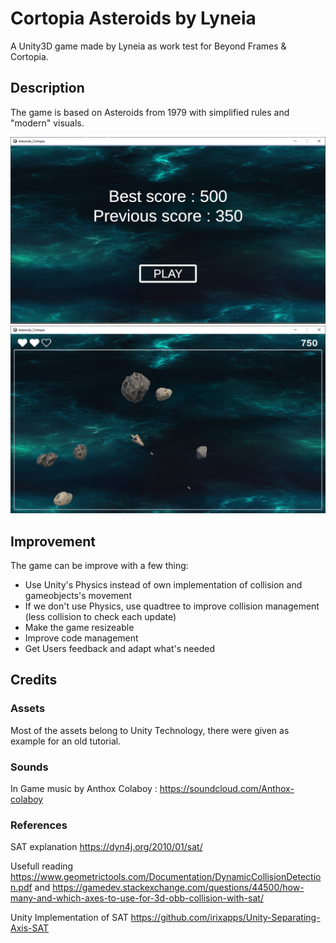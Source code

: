 # Cortopia Asteroids by Lyneia
A Unity3D game made by Lyneia as work test for Beyond Frames & Cortopia.

## Description

The game is based on Asteroids from 1979 with simplified rules and "modern" visuals.

![Menu](./asteroidScoreboard.png)
![Game](./asteroidGameplay.png)

## Improvement
The game can be improve with a few thing:
- Use Unity's Physics instead of own implementation of collision and gameobjects's movement
- If we don't use Physics, use quadtree to improve collision management (less collision to check each update)
- Make the game resizeable
- Improve code management
- Get Users feedback and adapt what's needed

## Credits

### Assets
Most of the assets belong to Unity Technology, there were given as example for an old tutorial.

### Sounds
In Game music by Anthox Colaboy : https://soundcloud.com/Anthox-colaboy

### References
SAT explanation https://dyn4j.org/2010/01/sat/

Usefull reading  https://www.geometrictools.com/Documentation/DynamicCollisionDetection.pdf and
https://gamedev.stackexchange.com/questions/44500/how-many-and-which-axes-to-use-for-3d-obb-collision-with-sat/

Unity Implementation of SAT
https://github.com/irixapps/Unity-Separating-Axis-SAT
